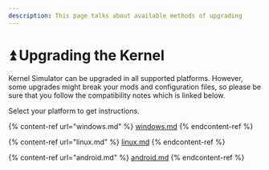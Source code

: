 ```yaml
---
description: This page talks about available methods of upgrading
---
```


# ⏫ Upgrading the Kernel

Kernel Simulator can be upgraded in all supported platforms. However, some upgrades might break your mods and configuration files, so please be sure that you follow the compatibility notes which is linked below.

Select your platform to get instructions.

{% content-ref url="windows.md" %}
[windows.md](windows.md)
{% endcontent-ref %}

{% content-ref url="linux.md" %}
[linux.md](linux.md)
{% endcontent-ref %}

{% content-ref url="android.md" %}
[android.md](android.md)
{% endcontent-ref %}
